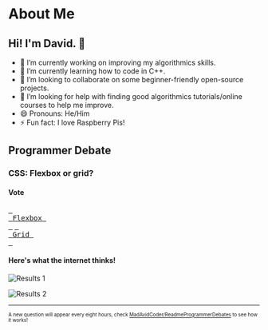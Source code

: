 # About Me

## Hi! I'm David. 👋

- 🔭 I’m currently working on improving my algorithmics skills.
- 🌱 I’m currently learning how to code in C++.
- 👯 I’m looking to collaborate on some beginner-friendly open-source projects.
- 🤔 I’m looking for help with finding good algorithmics tutorials/online courses to help me improve.
- 😄 Pronouns: He/Him
- ⚡ Fun fact: I love Raspberry Pis!

## Programmer Debate
### <!-- Question starts -->CSS: Flexbox or grid?<!-- Question ends -->
#### Vote
[<kbd> <br> <!-- Option 1 starts -->Flexbox<!-- Option 1 ends --> <br> </kbd>][Option 1]
[<kbd> <br> <!-- Option 2 starts -->Grid<!-- Option 2 ends --> <br> </kbd>][Option 2]
#### Here's what the internet thinks!
<!-- Results 1 starts -->
![Results 1](https://img.shields.io/badge/dynamic/json?url=https%3A%2F%2Ffroggerapi.madavidcoder.hackclub.app%2Fresults-1&query=%24.value&label=Flexbox&dummyresetter1=363)
<!-- Results 1 ends -->
<!-- Results 2 starts -->
![Results 2](https://img.shields.io/badge/dynamic/json?url=https%3A%2F%2Ffroggerapi.madavidcoder.hackclub.app%2Fresults-2&query=%24.value&label=Grid&dummyresetter2=206)
<!-- Results 2 ends -->
---
<sup><sub>A new question will appear every eight hours, check [MadAvidCoder/ReadmeProgrammerDebates](https://github.com/MadAvidCoder/ReadmeProgrammerDebates) to see how it works!</sub></sub>  

<!-- Links -->
[Option 1]: https://froggerapi.madavidcoder.hackclub.app/option-1
[Option 2]: https://froggerapi.madavidcoder.hackclub.app/option-2
